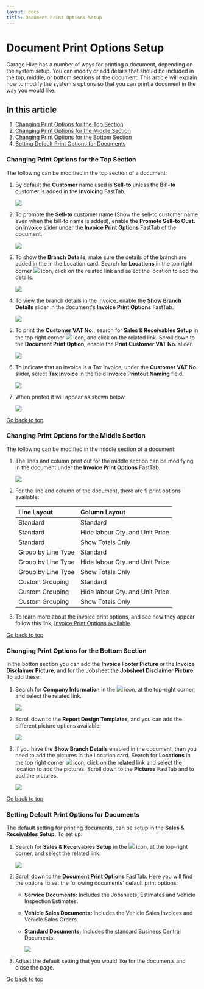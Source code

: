 ```yaml
---
layout: docs
title: Document Print Options Setup
---
```


<a name="top"></a>

# Document Print Options Setup
Garage Hive has a number of ways for printing a document, depending on the system setup. You can modify or add details that should be included in the top, middle, or bottom sections of the document. This article will explain how to modify the system's options so that you can print a document in the way you would like.

## In this article
1. [Changing Print Options for the Top Section](#changing-print-options-for-the-top-section)
2. [Changing Print Options for the Middle Section](#changing-print-options-for-the-middle-section)
3. [Changing Print Options for the Bottom Section](#changing-print-options-for-the-bottom-section)
4. [Setting Default Print Options for Documents](#setting-default-print-options-for-documents)

### Changing Print Options for the Top Section
The following can be modified in the top section of a document:
1. By default the **Customer** name used is **Sell-to** unless the **Bill-to** customer is added in the **Invoicing** FastTab.

   ![](media/garagehive-print-options-top-section1.png)

2. To promote the **Sell-to** customer name (Show the sell-to customer name even when the bill-to name is added), enable the **Promote Sell-to Cust. on Invoice** slider under the **Invoice Print Options** FastTab of the document.

   ![](media/garagehive-print-options-top-section2.png)

3. To show the **Branch Details**, make sure the details of the branch are added in the in the Location card. Search for **Locations** in the top right corner ![](media/search_icon.png) icon, click on the related link and select the location to add the details.

   ![](media/garagehive-print-options-top-section3.png)

4. To view the branch details in the invoice, enable the **Show Branch Details** slider in the document's **Invoice Print Options** FastTab.

   ![](media/garagehive-print-options-top-section4.png)

5. To print the **Customer VAT No.**, search for **Sales & Receivables Setup** in the top right corner ![](media/search_icon.png) icon, and click on the related link. Scroll down to the **Document Print Option**, enable the **Print Customer VAT No.** slider.

   ![](media/garagehive-print-options-top-section5.png)

6. To indicate that an invoice is a Tax Invoice, under the **Customer VAT No.** slider, select **Tax Invoice** in the field **Invoice Printout Naming** field.

   ![](media/garagehive-print-options-top-section6.png)

7. When printed it will appear as shown below.

   ![](media/garagehive-print-options-top-section7.png)


[Go back to top](#top)

### Changing Print Options for the Middle Section
The following can be modified in the middle section of a document:
1. The lines and column print out for the middle section can be modifying in the document under the **Invoice Print Options** FastTab.

   ![](media/garagehive-print-options-middle-section1.png)

2. For the line and column of the document, there are 9 print options available:

   | Line Layout        | Column Layout                   |
   | :----------------- | :------------------------------ |
   | Standard           | Standard                        |
   | Standard           | Hide labour Qty. and Unit Price |
   | Standard           | Show Totals Only                |
   | Group by Line Type | Standard                        |
   | Group by Line Type | Hide labour Qty. and Unit Price |
   | Group by Line Type | Show Totals Only                |
   | Custom Grouping    | Standard                        |
   | Custom Grouping    | Hide labour Qty. and Unit Price |
   | Custom Grouping    | Show Totals Only                |

3. To learn more about the invoice print options, and see how they appear follow this link, [Invoice Print Options available](/docs/golive-print-invoice.html#line-layout-options).


[Go back to top](#top)

### Changing Print Options for the Bottom Section
In the botton section you can add the **Invoice Footer Picture** or the **Invoice Disclaimer Picture**, and for the Jobsheet the **Jobsheet Disclaimer Picture**. To add these:
1. Search for **Company Information** in the ![](media/search_icon.png) icon, at the top-right corner, and select the related link.

   ![](media/garagehive-print-options-bottom-section1.png)

2. Scroll down to the **Report Design Templates**, and you can add the different picture options available.

   ![](media/garagehive-print-options-bottom-section2.png)

3. If you have the **Show Branch Details** enabled in the document, then you need to add the pictures in the Location card. Search for **Locations** in the top right corner ![](media/search_icon.png) icon, click on the related link and select the location to add the pictures. Scroll down to the **Pictures** FastTab and to add the pictures.

   ![](media/garagehive-print-options-bottom-section3.png)


[Go back to top](#top)

### Setting Default Print Options for Documents
The default setting for printing documents, can be setup in the **Sales & Receivables Setup**. To set up:
1. Search for **Sales & Receivables Setup** in the ![](media/search_icon.png) icon, at the top-right corner, and select the related link.

   ![](media/garagehive-print-options-default1.png)

2. Scroll down to the **Document Print Options** FastTab. Here you will find the options to set the following documents' default print options:
   * **Service Documents:** Includes the Jobsheets, Estimates and Vehicle Inspection Estimates.
   * **Vehicle Sales Documents:** Includes the Vehicle Sales Invoices and Vehicle Sales Orders.
   * **Standard Documents:** Includes the standard Business Central Documents.

      ![](media/garagehive-print-options-default2.png)
  
3. Adjust the default setting that you would like for the documents and close the page.




[Go back to top](#top)
